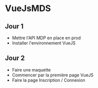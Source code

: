 # VueJsMDS

## Jour 1

- Mettre l'API MDP en place en prod
- Installer l'environnement VueJS

## Jour 2

- Faire une maquette
- Commencer par la première page VueJS
- Faire la page Inscription / Connexion
